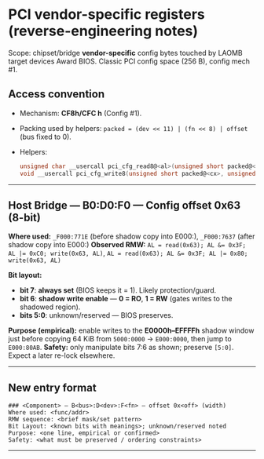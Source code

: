 # PCI vendor-specific registers (reverse-engineering notes)

Scope: chipset/bridge **vendor-specific** config bytes touched by LAOMB target devices Award BIOS. Classic PCI config space (256 B), config mech #1.

## Access convention
* Mechanism: **CF8h/CFC h** (Config #1).
* Packing used by helpers:
  `packed = (dev << 11) | (fn << 8) | offset` (bus fixed to 0).
* Helpers:

  ```c
  unsigned char __usercall pci_cfg_read8@<al>(unsigned short packed@<cx>); // _F000:F71D
  void __usercall pci_cfg_write8(unsigned short packed@<cx>, unsigned char value@<al>); // _F000:F738
  ```

---

## Host Bridge — B0\:D0\:F0 — **Config offset 0x63** (8-bit)

**Where used:** `_F000:771E` (before shadow copy into E000:), `_F000:7637` (after shadow copy into E000:)
**Observed RMW:** `AL = read(0x63); AL &= 0x3F; AL |= 0xC0; write(0x63, AL)`, `AL = read(0x63); AL &= 0x3F; AL |= 0x80; write(0x63, AL)`

**Bit layout:**

* **bit 7**: **always set** (BIOS keeps it = 1). Likely protection/guard.
* **bit 6**: **shadow write enable** — **0 = RO**, **1 = RW** (gates writes to the shadowed region).
* **bits 5:0**: unknown/reserved — BIOS preserves.

**Purpose (empirical):** enable writes to the **E0000h–EFFFFh** shadow window just before copying 64 KiB from `5000:0000` -> `E000:0000`, then jump to `E000:80AB`.
**Safety:** only manipulate bits 7:6 as shown; preserve `[5:0]`. Expect a later re-lock elsewhere.

---

## New entry format

```
### <Component> — B<bus>:D<dev>:F<fn> — offset 0x<off> (width)
Where used: <func/addr>
RMW sequence: <brief mask/set pattern>
Bit Layout: <known bits with meanings>; unknown/reserved noted
Purpose: <one line, empirical or confirmed>
Safety: <what must be preserved / ordering constraints>
```

---
